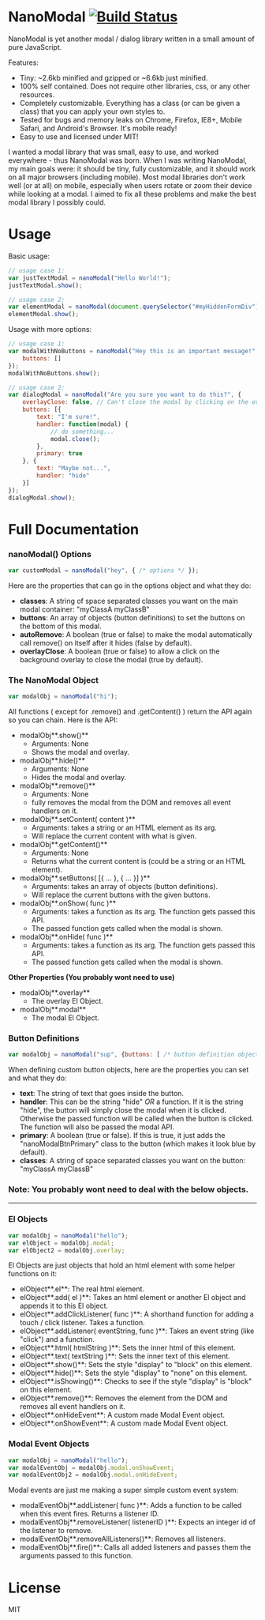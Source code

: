 # NanoModal [![Build Status](https://travis-ci.org/kylepaulsen/NanoModal.svg?branch=master)](https://travis-ci.org/kylepaulsen/NanoModal)

NanoModal is yet another modal / dialog library written in a small amount of pure JavaScript.

Features:

  - Tiny: ~2.6kb minified and gzipped or ~6.6kb just minified.
  - 100% self contained. Does not require other libraries, css, or any other resources.
  - Completely customizable. Everything has a class (or can be given a class) that you can apply your own styles to.
  - Tested for bugs and memory leaks on Chrome, Firefox, IE8+, Mobile Safari, and Android's Browser. It's mobile ready!
  - Easy to use and licensed under MIT!

I wanted a modal library that was small, easy to use, and worked everywhere - thus NanoModal was born. When I was writing NanoModal, my main goals were: it should be tiny, fully customizable, and it should work on all major browsers (including mobile). Most modal libraries don't work well (or at all) on mobile, especially when users rotate or zoom their device while looking at a modal. I aimed to fix all these problems and make the best modal library I possibly could.

# Usage

Basic usage:
```javascript
// usage case 1:
var justTextModal = nanoModal("Hello World!");
justTextModal.show();

// usage case 2:
var elementModal = nanoModal(document.querySelector("#myHiddenFormDiv"));
elementModal.show();
```

Usage with more options:
```javascript
// usage case 1:
var modalWithNoButtons = nanoModal("Hey this is an important message!", {
    buttons: []
});
modalWithNoButtons.show();

// usage case 2:
var dialogModal = nanoModal("Are you sure you want to do this?", {
    overlayClose: false, // Can't close the modal by clicking on the overlay.
    buttons: [{
        text: "I'm sure!",
        handler: function(modal) {
            // do something...
            modal.close();
        },
        primary: true
    }, {
        text: "Maybe not...",
        handler: "hide"
    }]
});
dialogModal.show();
```

# Full Documentation

### nanoModal() Options
```javascript
var customModal = nanoModal("hey", { /* options */ });
```
Here are the properties that can go in the options object and what they do:
- **classes**: A string of space separated classes you want on the main modal container: "myClassA myClassB"
- **buttons**: An array of objects (button definitions) to set the buttons on the bottom of this modal.
- **autoRemove**: A boolean (true or false) to make the modal automatically call remove() on itself after it hides (false by default).
- **overlayClose**: A boolean (true or false) to allow a click on the background overlay to close the modal (true by default).

### The NanoModal Object
```javascript
var modalObj = nanoModal("hi");
```

All functions ( except for .remove() and .getContent() ) return the API again so you can chain. Here is the API:
- modalObj**.show()**
  - Arguments: None
  - Shows the modal and overlay.
- modalObj**.hide()**
  - Arguments: None
  - Hides the modal and overlay.
- modalObj**.remove()**
  - Arguments: None
  - fully removes the modal from the DOM and removes all event handlers on it.
- modalObj**.setContent( content )**
  - Arguments: takes a string or an HTML element as its arg.
  - Will replace the current content with what is given.
- modalObj**.getContent()**
  - Arguments: None
  - Returns what the current content is (could be a string or an HTML element).
- modalObj**.setButtons( [{ ... }, { ... }] )**
  - Arguments: takes an array of objects (button definitions).
  - Will replace the current buttons with the given buttons.
- modalObj**.onShow( func )**
  - Arguments: takes a function as its arg. The function gets passed this API.
  - The passed function gets called when the modal is shown.
- modalObj**.onHide( func )**
  - Arguments: takes a function as its arg. The function gets passed this API.
  - The passed function gets called when the modal is shown.

**Other Properties (You probably wont need to use)**
- modalObj**.overlay**
  - The overlay El Object.
- modalObj**.modal**
  - The modal El Object.

### Button Definitions
```javascript
var modalObj = nanoModal("sup", {buttons: [ /* button definition objects here */ ] });
```

When defining custom button objects, here are the properties you can set and what they do:
- **text**: The string of text that goes inside the button.
- **handler**: This can be the string "hide" *OR* a function. If it is the string "hide", the button will simply close the modal when it is clicked. Otherwise the passed function will be called when the button is clicked. The function will also be passed the modal API.
- **primary**: A boolean (true or false). If this is true, it just adds the "nanoModalBtnPrimary" class to the button (which makes it look blue by default).
- **classes**: A string of space separated classes you want on the button: "myClassA myClassB"

### Note: You probably wont need to deal with the below objects.
---

### El Objects
```javascript
var modalObj = nanoModal("hello");
var elObject = modalObj.modal;
var elObject2 = modalObj.overlay;
```

El Objects are just objects that hold an html element with some helper functions on it:
- elObject**.el**: The real html element.
- elObject**.add( el )**: Takes an html element or another El object and appends it to this El object.
- elObject**.addClickListener( func )**: A shorthand function for adding a touch / click listener. Takes a function.
- elObject**.addListener( eventString, func )**: Takes an event string (like "click") and a function.
- elObject**.html( htmlString )**: Sets the inner html of this element.
- elObject**.text( textString )**: Sets the inner text of this element.
- elObject**.show()**: Sets the style "display" to "block" on this element.
- elObject**.hide()**: Sets the style "display" to "none" on this element.
- elObject**.isShowing()**: Checks to see if the style "display" is "block" on this element.
- elObject**.remove()**: Removes the element from the DOM and removes all event handlers on it.
- elObject**.onHideEvent**: A custom made Modal Event object.
- elObject**.onShowEvent**: A custom made Modal Event object.

### Modal Event Objects
```javascript
var modalObj = nanoModal("hello");
var modalEventObj = modalObj.modal.onShowEvent;
var modalEventObj2 = modalObj.modal.onHideEvent;
```

Modal events are just me making a super simple custom event system:
- modalEventObj**.addListener( func )**: Adds a function to be called when this event fires. Returns a listener ID.
- modalEventObj**.removeListener( listenerID )**: Expects an integer id of the listener to remove.
- modalEventObj**.removeAllListeners()**: Removes all listeners.
- modalEventObj**.fire()**: Calls all added listeners and passes them the arguments passed to this function.

# License

MIT
